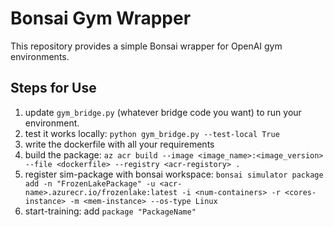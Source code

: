 # Bonsai Gym Wrapper

This repository provides a simple Bonsai wrapper for OpenAI gym environments.

## Steps for Use

1. update `gym_bridge.py` (whatever bridge code you want) to run your environment.
2. test it works locally: `python gym_bridge.py --test-local True`
3. write the dockerfile with all your requirements
4. build the package: `az acr build --image <image_name>:<image_version> --file <dockerfile> --registry <acr-registory> .`
5. register sim-package with bonsai workspace: `bonsai simulator package add -n "FrozenLakePackage" -u <acr-name>.azurecr.io/frozenlake:latest -i <num-containers> -r <cores-instance> -m <mem-instance> --os-type Linux`
6. start-training: add `package "PackageName"`